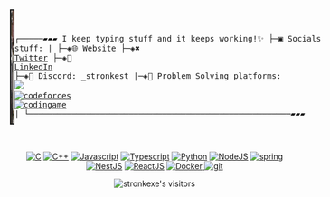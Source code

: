 <div style="display: flex;">
	<div>
		<img align="right" src="./img/chill.gif" border="2" width="400px" height="200px" alt="Garoto sentado em frente a um monitor em um quarto escuro" />
	</div>
	<div>
		<pre>
			
		
	
┌─────▰▰▰ I keep typing stuff and it keeps working!✨
├─▣ Socials stuff:
|
├─◈🌐 <a href="http://stronk-me.vercel.app">Website</a>
├─◈✖️ <a href="https://twitter.com/_stronkest">Twitter</a>
├─◈👥 <a href="https://www.linkedin.com/in/abderrahman-el-asri">LinkedIn</a>
├─◈👾 Discord: _stronkest
|─◈🥇 Problem Solving platforms: <a href = "https://leetcode.com/stronk"><img src='https://github.com/stronk-exe/stronk-exe/blob/main/img/download1.png' height='20'></a> <a href = "https://codeforces.com/profile/stronk"><img src='https://github.com/stronk-exe/stronk-exe/blob/main/img/download2.png' alt='codeforces' height='20'></a> <a href = "https://www.codingame.com/profile/f2fcbf8c06112436da6c14c7ebf7e5b37294674"><img src='https://github.com/stronk-exe/stronk-exe/blob/main/img/download3.png' alt='codingame' height='20'></a>
|
└───────────────────────────────────────────────────────▰▰▰
		</pre>
	</div>
</div>
<br/>
<p align="center">
<a href="https://docs.microsoft.com/en-us/cpp/?view=msvc-170" target="_blank" rel="noreferrer"><img src="https://raw.githubusercontent.com/danielcranney/readme-generator/main/public/icons/skills/c-colored.svg" width="36" height="36" alt="C" /></a>
<a href="https://docs.microsoft.com/en-us/cpp/?view=msvc-170" target="_blank" rel="noreferrer"><img src="https://raw.githubusercontent.com/danielcranney/readme-generator/main/public/icons/skills/cplusplus-colored.svg" width="36" height="36" alt="C++" /></a>
<a href="https://developer.mozilla.org/en-US/docs/Web/JavaScript" target="_blank" rel="noreferrer"><img src="https://raw.githubusercontent.com/danielcranney/readme-generator/main/public/icons/skills/javascript-colored.svg" width="36" height="36" alt="Javascript" /></a>
<a href="https://www.typescriptlang.org/" target="_blank" rel="noreferrer"><img src="https://raw.githubusercontent.com/danielcranney/readme-generator/main/public/icons/skills/typescript-colored.svg" width="36" height="36" alt="Typescript" /></a>
<a href="https://www.python.org/" target="_blank" rel="noreferrer"><img src="https://raw.githubusercontent.com/danielcranney/readme-generator/main/public/icons/skills/python-colored.svg" width="36" height="36" alt="Python" /></a>
<a href="https://nodejs.org/en/" target="_blank" rel="noreferrer"><img src="https://raw.githubusercontent.com/danielcranney/readme-generator/main/public/icons/skills/nodejs-colored.svg" width="36" height="36" alt="NodeJS" /></a>
<a href="https://spring.io/" target="_blank" rel="noreferrer"> <img src="https://www.vectorlogo.zone/logos/springio/springio-icon.svg" alt="spring" width="40" height="40"/> </a>
<a href="https://docs.nestjs.com/" target="_blank" rel="noreferrer"><img src="https://raw.githubusercontent.com/danielcranney/readme-generator/main/public/icons/skills/nestjs-colored.svg" width="36" height="36" alt="NestJS" /></a>
<a href="https://react.dev/" target="_blank" rel="noreferrer"><img src="https://raw.githubusercontent.com/danielcranney/readme-generator/main/public/icons/skills/react-colored.svg" width="36" height="36" alt="ReactJS" /></a>
<a href="https://www.docker.com/" target="_blank" rel="noreferrer"> <img src="https://raw.githubusercontent.com/danielcranney/readme-generator/main/public/icons/skills/docker-colored.svg" alt="Docker" width="40" height="40"/> </a>
<a href="https://git-scm.com/" target="_blank" rel="noreferrer"> <img src="https://www.vectorlogo.zone/logos/git-scm/git-scm-icon.svg" alt="git" width="40" height="40"/> </a> 
</p>
<p align="center">
	<img alt="stronkexe's visitors" src="https://komarev.com/ghpvc/?username=stronkexe&color=blue&style=flat&label=visitors" />
</p>
